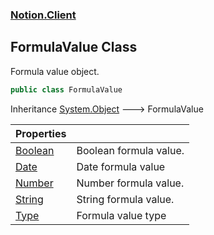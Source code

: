 ### [Notion.Client](Notion.Client.md 'Notion.Client')

## FormulaValue Class

Formula value object.

```csharp
public class FormulaValue
```

Inheritance [System.Object](https://docs.microsoft.com/en-us/dotnet/api/System.Object 'System.Object') &#129106; FormulaValue

| Properties | |
| :--- | :--- |
| [Boolean](Notion.Client.FormulaValue.Boolean.md 'Notion.Client.FormulaValue.Boolean') | Boolean formula value. |
| [Date](Notion.Client.FormulaValue.Date.md 'Notion.Client.FormulaValue.Date') | Date formula value |
| [Number](Notion.Client.FormulaValue.Number.md 'Notion.Client.FormulaValue.Number') | Number formula value. |
| [String](Notion.Client.FormulaValue.String.md 'Notion.Client.FormulaValue.String') | String formula value. |
| [Type](Notion.Client.FormulaValue.Type.md 'Notion.Client.FormulaValue.Type') | Formula value type |
